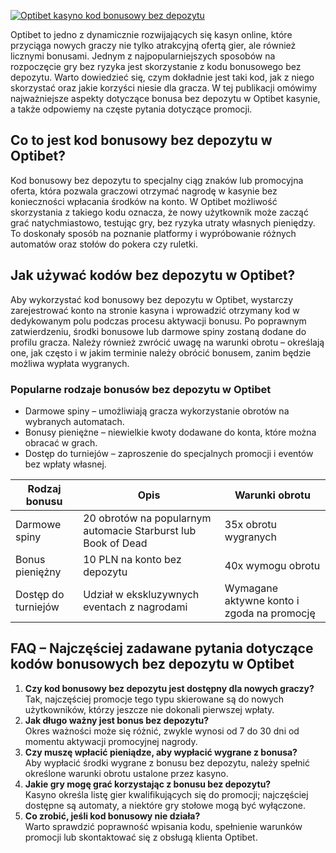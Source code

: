[![Optibet kasyno kod bonusowy bez depozytu](https://123-caf.pages.dev/gitsignup.png)](https://vrmoo.ru/Bt82HjjY)

<p>Optibet to jedno z dynamicznie rozwijających się kasyn online, które przyciąga nowych graczy nie tylko atrakcyjną ofertą gier, ale również licznymi bonusami. Jednym z najpopularniejszych sposobów na rozpoczęcie gry bez ryzyka jest skorzystanie z kodu bonusowego bez depozytu. Warto dowiedzieć się, czym dokładnie jest taki kod, jak z niego skorzystać oraz jakie korzyści niesie dla gracza. W tej publikacji omówimy najważniejsze aspekty dotyczące bonusa bez depozytu w Optibet kasynie, a także odpowiemy na częste pytania dotyczące promocji.</p>  <h2>Co to jest kod bonusowy bez depozytu w Optibet?</h2> <p>Kod bonusowy bez depozytu to specjalny ciąg znaków lub promocyjna oferta, która pozwala graczowi otrzymać nagrodę w kasynie bez konieczności wpłacania środków na konto. W Optibet możliwość skorzystania z takiego kodu oznacza, że nowy użytkownik może zacząć grać natychmiastowo, testując gry, bez ryzyka utraty własnych pieniędzy. To doskonały sposób na poznanie platformy i wypróbowanie różnych automatów oraz stołów do pokera czy ruletki.</p>  <h2>Jak używać kodów bez depozytu w Optibet?</h2> <p>Aby wykorzystać kod bonusowy bez depozytu w Optibet, wystarczy zarejestrować konto na stronie kasyna i wprowadzić otrzymany kod w dedykowanym polu podczas procesu aktywacji bonusu. Po poprawnym zatwierdzeniu, środki bonusowe lub darmowe spiny zostaną dodane do profilu gracza. Należy również zwrócić uwagę na warunki obrotu – określają one, jak często i w jakim terminie należy obrócić bonusem, zanim będzie możliwa wypłata wygranych.</p>  <h3>Popularne rodzaje bonusów bez depozytu w Optibet</h3> <ul>   <li>Darmowe spiny – umożliwiają gracza wykorzystanie obrotów na wybranych automatach.</li>   <li>Bonusy pieniężne – niewielkie kwoty dodawane do konta, które można obracać w grach.</li>   <li>Dostęp do turniejów – zaproszenie do specjalnych promocji i eventów bez wpłaty własnej.</li> </ul>  <table>   <thead>     <tr>       <th>Rodzaj bonusu</th>       <th>Opis</th>       <th>Warunki obrotu</th>     </tr>   </thead>   <tbody>     <tr>       <td>Darmowe spiny</td>       <td>20 obrotów na popularnym automacie Starburst lub Book of Dead</td>       <td>35x obrotu wygranych</td>     </tr>     <tr>       <td>Bonus pieniężny</td>       <td>10 PLN na konto bez depozytu</td>       <td>40x wymogu obrotu</td>     </tr>     <tr>       <td>Dostęp do turniejów</td>       <td>Udział w ekskluzywnych eventach z nagrodami</td>       <td>Wymagane aktywne konto i zgoda na promocję</td>     </tr>   </tbody> </table>  <h2>FAQ – Najczęściej zadawane pytania dotyczące kodów bonusowych bez depozytu w Optibet</h2> <ol>   <li><strong>Czy kod bonusowy bez depozytu jest dostępny dla nowych graczy?</strong><br>Tak, najczęściej promocje tego typu skierowane są do nowych użytkowników, którzy jeszcze nie dokonali pierwszej wpłaty.</li>   <li><strong>Jak długo ważny jest bonus bez depozytu?</strong><br>Okres ważności może się różnić, zwykle wynosi od 7 do 30 dni od momentu aktywacji promocyjnej nagrody.</li>   <li><strong>Czy muszę wpłacić pieniądze, aby wypłacić wygrane z bonusa?</strong><br>Aby wypłacić środki wygrane z bonusu bez depozytu, należy spełnić określone warunki obrotu ustalone przez kasyno.</li>   <li><strong>Jakie gry mogę grać korzystając z bonusu bez depozytu?</strong><br>Kasyno określa listę gier kwalifikujących się do promocji; najczęściej dostępne są automaty, a niektóre gry stołowe mogą być wyłączone.</li>   <li><strong>Co zrobić, jeśli kod bonusowy nie działa?</strong><br>Warto sprawdzić poprawność wpisania kodu, spełnienie warunków promocji lub skontaktować się z obsługą klienta Optibet.</li> </ol>